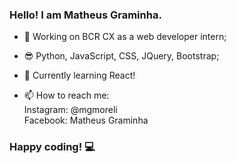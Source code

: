 ### Hello! I am Matheus Graminha.

- 🔭 Working on BCR CX as a web developer intern; 
- 😎 Python, JavaScript, CSS, JQuery, Bootstrap;
- 🌱 Currently learning React!

- 📫 How to reach me: <br>
     Instagram: @mgmoreli <br>
     Facebook: Matheus Graminha
     
### Happy coding! 💻
